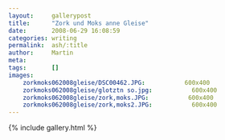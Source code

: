 ```yaml
---
layout:     gallerypost
title:      "Zork und Moks anne Gleise"
date:       2008-06-29 16:08:59
categories: writing
permalink:  ash/:title
author:     Martin
meta:
tags:       []
images:
    zorkmoks062008gleise/DSC00462.JPG:           600x400
    zorkmoks062008gleise/glotztn so.jpg:           600x400
    zorkmoks062008gleise/zork,moks.JPG:           600x400
    zorkmoks062008gleise/zork,moks2.JPG:           600x400
---
```


{% include gallery.html %}

